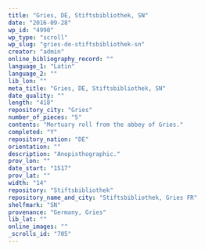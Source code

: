 ```yaml
---
title: "Gries, DE, Stiftsbibliothek, SN"
date: "2016-09-28"
wp_id: "4990"
wp_type: "scroll"
wp_slug: "gries-de-stiftsbibliothek-sn"
creator: "admin"
online_bibliography_record: ""
language_1: "Latin"
language_2: ""
lib_lon: ""
meta_title: "Gries, DE, Stiftsbibliothek, SN"
date_quality: ""
length: "418"
repository_city: "Gries"
number_of_pieces: "5"
contents: "Mortuary roll from the abbey of Gries."
completed: "Y"
repository_nation: "DE"
orientation: ""
description: "Anopisthographic."
prov_lon: ""
date_start: "1517"
prov_lat: ""
width: "14"
repository: "Stiftsbibliothek"
repository_name_and_city: "Stiftsbibliothek, Gries FR"
shelfmark: "SN"
provenance: "Germany, Gries"
lib_lat: ""
online_images: ""
_scrolls_id: "705"
---
```



